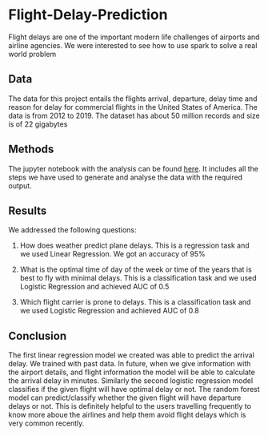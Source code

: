 # Flight-Delay-Prediction

Flight delays are one of the important modern life challenges of airports and airline agencies. We were interested to see how to use spark to solve a real world problem

## Data 

The data for this project entails the flights arrival, departure, delay time and reason for delay for commercial flights in the United States of America. The data is from 2012 to 2019.  The dataset has about 50 million records and size is of 22 gigabytes

## Methods
The jupyter notebook with the analysis can be found [here](https://github.com/PBusienei/Flight-Delay-Prediction/blob/main/4.20Methods.ipynb). It includes all the steps we have used to generate and analyse the data with the required output.

## Results

We addressed the following questions:

1. How does weather predict plane delays. This is a regression task and we used Linear Regression. We got an accuracy of 95%

2. What is the optimal time of day of the week or time of the years that is best to fly with minimal delays. This is a classification task and we used Logistic Regression and achieved AUC of 0.5

3. Which flight carrier is prone to delays. This is a classification task and we used Logistic Regression and achieved AUC of 0.8


## Conclusion
The first linear regression model we created was able to predict the arrival delay. We trained with past data. In future, when we give information with the airport details, and flight information the model will be able to calculate the arrival delay in minutes. Similarly the second logistic regression model classifies if the given flight will have optimal delay or not. The random forest model can predict/classify whether the given flight will have departure delays or not. This is definitely helpful to the users travelling frequently to know more aboue the airlines and help them avoid flight delays which is very common recently. 


